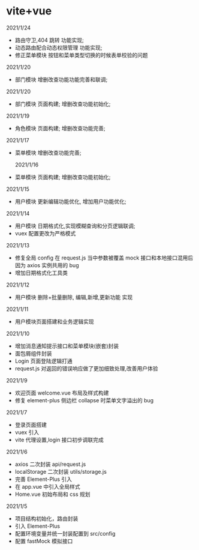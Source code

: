 # vite+vue

2021/1/24

- 路由守卫,404 跳转 功能实现;
- 动态路由配合动态权限管理 功能实现;
- 修正菜单模块 按钮和菜单类型切换的时候表单校验的问题

2021/1/20

- 部门模块 增删改查功能功能完善和联调;

2021/1/20

- 部门模块 页面构建; 增删改查功能初始化;

2021/1/19

- 角色模块 页面构建; 增删改查功能完善;

2021/1/17

- 菜单模块 增删改查功能完善;

  2021/1/16

- 菜单模块 页面构建; 增删改查功能初始化;

2021/1/15

- 用户模块 更新编辑功能优化, 增加用户功能优化;

2021/1/14

- 用户模块 日期格式化,实现模糊查询和分页逻辑联调;
- vuex 配置更改为严格模式

2021/1/13

- 修复全局 config 在 request.js 当中参数被覆盖 mock 接口和本地接口混用后因为 axios 实例共用的 bug
- 增加日期格式化工具类

2021/1/12

- 用户模块 删除+批量删除, 编辑,新增,更新功能 实现

2021/1/11

- 用户模块页面搭建和业务逻辑实现

2021/1/10

- 增加消息通知提示接口和菜单模块(嵌套)封装
- 面包屑组件封装
- Login 页面登陆逻辑打通
- request.js 对返回的错误响应做了更加细致处理,改善用户体验

2021/1/9

- 欢迎页面 welcome.vue 布局及样式构建
- 修复 element-plus 侧边栏 collapse 时菜单文字溢出的 bug

2021/1/7

- 登录页面搭建
- vuex 引入
- vite 代理设置,login 接口初步调联完成

2021/1/6

- axios 二次封装 api/request.js
- localStorage 二次封装 utils/storage.js
- 完善 Element-Plus 引入
- 在 app.vue 中引入全局样式
- Home.vue 初始布局和 css 规划

2021/1/5

- 项目结构初始化，路由封装
- 引入 Element-Plus
- 配置环境变量并统一封装配置到 src/config
- 配置 fastMock 模拟接口
